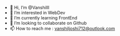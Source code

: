 - 👋 Hi, I’m @Vanshilll
- 👀 I’m interested in WebDev
- 🌱 I’m currently learning FrontEnd
- 💞️ I’m looking to collaborate on Github
- 📫 How to reach me : vanshiljoshi712@outlook.com

<!---
Vanshilll/Vanshilll is a ✨ special ✨ repository because its `README.md` (this file) appears on your GitHub profile.
You can click the Preview link to take a look at your changes.
--->
